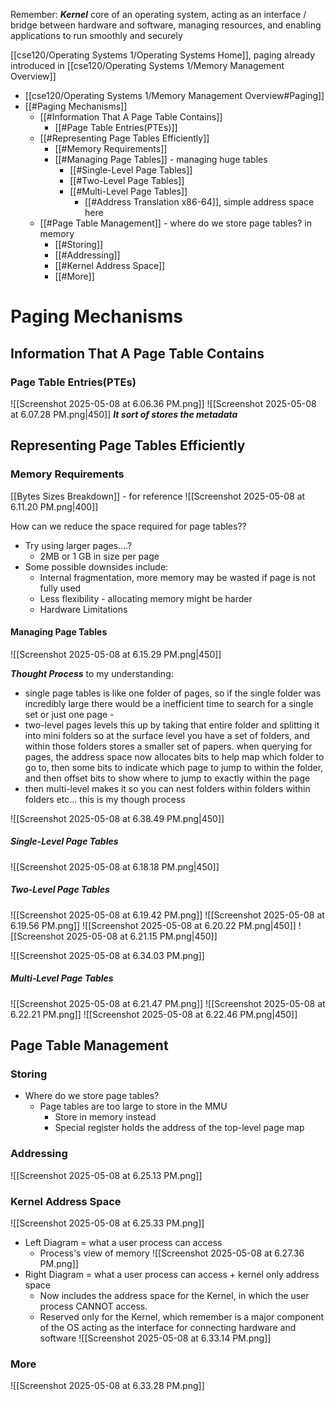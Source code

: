 Remember:
***Kernel***
core of an operating system, acting as an interface / bridge between hardware and software, managing resources, and enabling applications to run smoothly and securely

[[cse120/Operating Systems 1/Operating Systems Home]], paging already introduced in [[cse120/Operating Systems 1/Memory Management Overview]]
- [[cse120/Operating Systems 1/Memory Management Overview#Paging]]
- [[#Paging Mechanisms]]
	- [[#Information That A Page Table Contains]]
		- [[#Page Table Entries(PTEs)]]
	- [[#Representing Page Tables Efficiently]]
		- [[#Memory Requirements]]
		- [[#Managing Page Tables]] - managing huge tables
			- [[#Single-Level Page Tables]]
			- [[#Two-Level Page Tables]]
			- [[#Multi-Level Page Tables]]
				- [[#Address Translation x86-64]], simple address space here
	- [[#Page Table Management]] - where do we store page tables? in memory
		- [[#Storing]]
		- [[#Addressing]]
		- [[#Kernel Address Space]]
		- [[#More]]

# Paging Mechanisms

## Information That A Page Table Contains
### Page Table Entries(PTEs)
![[Screenshot 2025-05-08 at 6.06.36 PM.png]]
![[Screenshot 2025-05-08 at 6.07.28 PM.png|450]]
***It sort of stores the metadata***

## Representing Page Tables Efficiently

### Memory Requirements
[[Bytes Sizes Breakdown]] - for reference
![[Screenshot 2025-05-08 at 6.11.20 PM.png|400]]

How can we reduce the space required for page tables??
 - Try using larger pages....?
	 - 2MB or 1 GB in size per page
 - Some possible downsides include:
	 - Internal fragmentation, more memory may be wasted if page is not fully used
	 - Less flexibility - allocating memory might be harder
	 - Hardware Limitations
#### Managing Page Tables
![[Screenshot 2025-05-08 at 6.15.29 PM.png|450]]

***Thought Process***
to my understanding:
- single page tables is like one folder of pages, so if the single folder was incredibly large there would be a inefficient time to search for a single set or just one page - 
- two-level pages levels this up by taking that entire folder and splitting it into mini folders so at the surface level you have a set of folders, and within those folders stores a smaller set of papers. when querying for pages, the address space now allocates bits to help map which folder to go to, then some bits to indicate which page to jump to within the folder, and then offset bits to show where to jump to exactly within the page 
- then multi-level makes it so you can nest folders within folders within folders etc... this is my though process

![[Screenshot 2025-05-08 at 6.38.49 PM.png|450]]

##### Single-Level Page Tables
![[Screenshot 2025-05-08 at 6.18.18 PM.png|450]]
##### Two-Level Page Tables
![[Screenshot 2025-05-08 at 6.19.42 PM.png]]
![[Screenshot 2025-05-08 at 6.19.56 PM.png]]
![[Screenshot 2025-05-08 at 6.20.22 PM.png|450]]
![[Screenshot 2025-05-08 at 6.21.15 PM.png|450]]

![[Screenshot 2025-05-08 at 6.34.03 PM.png]]
##### Multi-Level Page Tables
![[Screenshot 2025-05-08 at 6.21.47 PM.png]]
![[Screenshot 2025-05-08 at 6.22.21 PM.png]]
![[Screenshot 2025-05-08 at 6.22.46 PM.png|450]]

## Page Table Management

### Storing
- Where do we store page tables?
	- Page tables are too large to store in the MMU
		- Store in memory instead
		- Special register holds the address of the top-level page map
### Addressing
![[Screenshot 2025-05-08 at 6.25.13 PM.png]]

### Kernel Address Space
![[Screenshot 2025-05-08 at 6.25.33 PM.png]]
- Left Diagram = what a user process can access
	- Process's view of memory
	![[Screenshot 2025-05-08 at 6.27.36 PM.png]]
- Right Diagram = what a user process can access + kernel only address space
	- Now includes the address space for the Kernel, in which the user process CANNOT access.
	- Reserved only for the Kernel, which remember is a major component of the OS acting as the interface for connecting hardware and software
![[Screenshot 2025-05-08 at 6.33.14 PM.png]]

### More
![[Screenshot 2025-05-08 at 6.33.28 PM.png]]